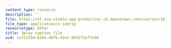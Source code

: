 ```yaml
---
content_type: resource
description: ''
file: https://ol-ocw-studio-app-production.s3.amazonaws.com/courses/18-01sc-single-variable-calculus-fall-2010/ce7212bd610ad07b41e26652f2ef7edd_bo8SFHppXZk.srt
file_type: application/x-subrip
resourcetype: Other
title: 3play caption file
uid: ce7212bd-610a-d07b-41e2-6652f2ef7edd
---
```

